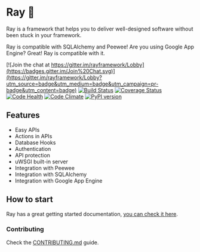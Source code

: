 # Ray :saxophone:

Ray is a framework that helps you to deliver well-designed software without been stuck in your framework.

Ray is compatible with SQLAlchemy and Peewee!
Are you using Google App Engine? Great! Ray is compatible with it.

[![Join the chat at https://gitter.im/rayframework/Lobby](https://badges.gitter.im/Join%20Chat.svg)](https://gitter.im/rayframework/Lobby?utm_source=badge&utm_medium=badge&utm_campaign=pr-badge&utm_content=badge)
[![Build Status](https://travis-ci.org/felipevolpone/ray.svg?branch=master)](https://travis-ci.org/felipevolpone/ray)
[![Coverage Status](https://coveralls.io/repos/felipevolpone/ray/badge.svg?branch=master&service=github)](https://coveralls.io/github/felipevolpone/ray?branch=master)
[![Code Health](https://landscape.io/github/felipevolpone/ray/python3/landscape.svg?style=flat)](https://landscape.io/github/felipevolpone/ray/python3)
[![Code Climate](https://codeclimate.com/github/felipevolpone/ray/badges/gpa.svg)](https://codeclimate.com/github/felipevolpone/ray)
[![PyPI version](https://badge.fury.io/py/ray_framework.svg)](https://badge.fury.io/py/ray_framework)

## Features

* Easy APIs
* Actions in APIs
* Database Hooks
* Authentication
* API protection
* uWSGI built-in server
* Integration with Peewee
* Integration with SQLAlchemy
* Integration with Google App Engine


## How to start

Ray has a great getting started documentation, [you can check it here](https://rayframework.github.io/site/getting_started/).

### Contributing
Check the [CONTRIBUTING.md](https://github.com/felipevolpone/ray/blob/master/CONTRIBUTING.md) guide.
